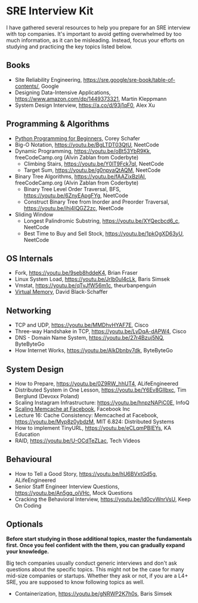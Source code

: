 # SRE Interview Kit

I have gathered several resources to help you prepare for an SRE interview with top companies. It's important to avoid getting overwhelmed by too much information, as it can be misleading. Instead, focus your efforts on studying and practicing the key topics listed below.

## Books

* Site Reliability Engineering, https://sre.google/sre-book/table-of-contents/, Google
* Designing Data-Intensive Applications, https://www.amazon.com/dp/1449373321, Martin Kleppmann
* System Design Interview, https://a.co/d/93j1qF0, Alex Xu

## Programming & Algorithms
* [Python Programming for Beginners](https://www.youtube.com/playlist?list=PL-osiE80TeTskrapNbzXhwoFUiLCjGgY7), Corey Schafer
* Big-O Notation, https://youtu.be/BgLTDT03QtU, NeetCode
* Dynamic Programming, https://youtu.be/oBt53YbR9Kk, freeCodeCamp.org (Alvin Zablan from Coderbyte)
  - Climbing Stairs, https://youtu.be/Y0lT9Fck7qI, NeetCode
  - Target Sum, https://youtu.be/g0npyaQtAQM, NeetCode
* Binary Tree Algorithms, https://youtu.be/fAAZixBzIAI, freeCodeCamp.org (Alvin Zablan from Coderbyte)
  - Binary Tree Level Order Traversal, BFS, https://youtu.be/6ZnyEApgFYg, NeetCode
  - Construct Binary Tree from Inorder and Preorder Traversal, https://youtu.be/ihj4IQGZ2zc, NeetCode
* Sliding Window
  - Longest Palindromic Substring, https://youtu.be/XYQecbcd6_c, NeetCode
  - Best Time to Buy and Sell Stock, https://youtu.be/1pkOgXD63yU, NeetCode

## OS Internals
* Fork, https://youtu.be/9seb8hddeK4, Brian Fraser
* Linux System Load, https://youtu.be/JrIb0ul4cLk, Baris Simsek
* Vmstat, https://youtu.be/qTvJfW56m1c, theurbanpenguin
* [Virtual Memory](https://www.youtube.com/watch?v=qcBIvnQt0Bw&list=PLiwt1iVUib9s2Uo5BeYmwkDFUh70fJPxX), David Black-Schaffer

## Networking

* TCP and UDP, https://youtu.be/MMDhvHYAF7E, Cisco
* Three-way Handshake in TCP, https://youtu.be/LyDqA-dAPW4, Cisco
* DNS - Domain Name System, https://youtu.be/27r4Bzuj5NQ, ByteByteGo
* How Internet Works, https://youtu.be/AlkDbnbv7dk, ByteByteGo

## System Design
* How to Prepare, https://youtu.be/0Z9RW_hhUT4, ALifeEngineered
* Distributed System in One Lesson, https://youtu.be/Y6Ev8GIlbxc, Tim Berglund (Devoxx Poland)
* Scaling Instagram Infrastructure: https://youtu.be/hnpzNAPiC0E, InfoQ
* [Scaling Memcache at Facebook](https://www.usenix.org/system/files/conference/nsdi13/nsdi13-final170_update.pdf), Facebook Inc
* Lecture 16: Cache Consistency: Memcached at Facebook, https://youtu.be/Myp8z0ybdzM, MIT 6.824: Distributed Systems
* How to implement TinyURL, https://youtu.be/eCLqmPBIEYs, KA Education
* RAID, https://youtu.be/U-OCdTeZLac, Tech Videos

## Behavioural
* How to Tell a Good Story, https://youtu.be/hU6BVxtGd5g, ALifeEngineered
* Senior Staff Engineer Interview Questions, https://youtu.be/An5gq_oiVHc, Mock Questions
* Cracking the Behavioral Interview, https://youtu.be/ld0cvWnrVsU, Keep On Coding

## Optionals

**Before start studying in those additional topics, master the fundamentals first. Once you feel confident with the them, you can gradually expand your knowledge.**

Big tech companies usually conduct generic interviews and don't ask questions about the specific topics. This might not be the case for many mid-size companies or startups. Whether they ask or not, if you are a L4+ SRE, you are supposed to know following topics as well.

* Containerization, https://youtu.be/gNRWP2K7h0s, Baris Simsek
